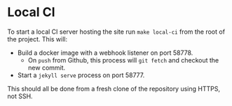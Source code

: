 # Local CI

To start a local CI server hosting the site run `make local-ci` from the root
of the project. This will:

- Build a docker image with a webhook listener on port 58778.
  - On `push` from Github, this process will `git fetch` and checkout the new
    commit.
- Start a `jekyll serve` process on port 58777.

This should all be done from a fresh clone of the repository using HTTPS,
not SSH.
